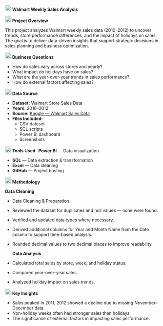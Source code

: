   **<img width="20" height="20" alt="store (1)" src="https://github.com/user-attachments/assets/649ac920-9416-42cf-aeae-79a37fa2241a" />
    Walmart Weekly Sales Analysis**

 
 **<img width="20" height="20" alt="bar-chart" src="https://github.com/user-attachments/assets/0d692803-97c6-41ce-b00d-03d350f56def" />
Project Overview**
  
This project analyzes Walmart weekly sales data (2010–2012) to uncover trends, store performance differences, and the impact of holidays on sales.
The goal is to deliver data-driven insights that support strategic decisions in sales planning and business optimization.

**<img width="20" height="20" alt="target (1)" src="https://github.com/user-attachments/assets/fd5fe703-1285-45ab-b863-71c9d6add488" />
Business Questions**

- How do sales vary across stores and yearly?
- What impact do holidays have on sales?
- What are the year-over-year trends in sales performance?
- How do external factors affecting sales?

  
**<img width="20" height="20" alt="data-collection" src="https://github.com/user-attachments/assets/698e83bb-6bae-46d1-96ab-f73775c20a25" />
Data Source**
- **Dataset:** Walmart Store Sales Data  
- **Years:** 2010–2012  
- **Source:** [Kaggle — Walmart Sales Data](https://www.kaggle.com/datasets/mikhail1681/walmart-sales) 
- **Files Included:**  
  - CSV dataset  
  - SQL scripts  
  - Power BI dashboard  
  - Screenshots
  
**<img width="20" height="20" alt="settings" src="https://github.com/user-attachments/assets/6693a252-51b4-4ef0-b94a-6287d37c13e7" />
Tools Used**
-**Power BI** — Data visualization  
- **SQL** — Data extraction & transformation  
- **Excel** — Data cleaning  
- **GitHub** — Project hosting

**<img width="20" height="20" alt="methodology" src="https://github.com/user-attachments/assets/57583b9f-bd9d-4d47-9631-706eaef82de5" />
Methodology**
 
  **Data Cleaning**
  
- Data Cleaning & Preparation.
- Reviewed the dataset for duplicates and null values — none were found.
- Verified and updated data types where necessary.
- Derived additional columns for Year and Month Name from the Date column to support time-based analysis.
- Rounded decimal values to two decimal places to improve readability.

  **Data Analysis**
  
- Calculated total sales by store, week, and holiday status.
- Compared year-over-year sales.
- Analyzed holiday impact on sales trends.
  

**<img width="20" height="20" alt="exploration" src="https://github.com/user-attachments/assets/e51e94eb-f8c3-4264-b783-0611762800d4" />
Key Insights**
- Sales peaked in 2011; 2012 showed a decline due to missing November–December data  
- Non-holiday weeks often had stronger sales than holidays  
- The significance of external factors in impacting sales performance.

